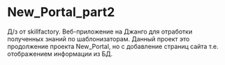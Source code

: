 # New_Portal_part2
Д/з от skillfactory. Веб-приложение на Джанго для отработки полученных знаний по шаблонизаторам. Данный проект это продолжение проекта New_Portal, но с добавление страниц сайта т.е. отображением информации из БД.
